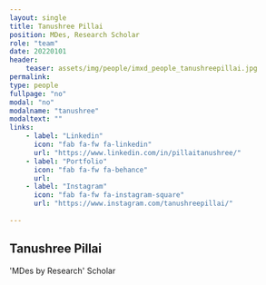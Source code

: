 ```yaml
---
layout: single
title: Tanushree Pillai
position: MDes, Research Scholar
role: "team"
date: 20220101
header:
    teaser: assets/img/people/imxd_people_tanushreepillai.jpg
permalink:
type: people
fullpage: "no"
modal: "no"
modalname: "tanushree"
modaltext: ""
links:        
    - label: "Linkedin"
      icon: "fab fa-fw fa-linkedin"
      url: "https://www.linkedin.com/in/pillaitanushree/"
    - label: "Portfolio"
      icon: "fab fa-fw fa-behance"
      url: 
    - label: "Instagram"
      icon: "fab fa-fw fa-instagram-square"
      url: "https://www.instagram.com/tanushreepillai/"
      
---
```



## Tanushree Pillai
'MDes by Research' Scholar


